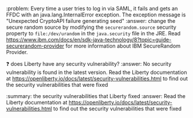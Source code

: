 :problem: Every time a user tries to log in via SAML, it fails and gets an FFDC with an java.lang.InternalError exception. The exception message is "Unexpected CryptoAPI failure generating seed"
:answer: change the secure random source by modifying the `securerandom.source` security property to `file:/dev/urandom` in the `java.security` file in the JRE.
Read https://www.ibm.com/docs/en/sdk-java-technology/8?topic=guide-securerandom-provider for more information about IBM SecureRandom Provider.

:question: does Liberty have any security vulnerability?
:answer: No security vulnerability is found in the latest version. Read the Liberty documentation at https://openliberty.io/docs/latest/security-vulnerabilities.html to find out the security vulnerabilities that were fixed

:summary: the security vulnerabilities that Liberty fixed
:answer: Read the Liberty documentation at https://openliberty.io/docs/latest/security-vulnerabilities.html to find out the security vulnerabilities that were fixed